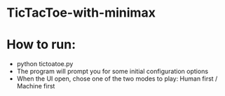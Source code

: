 # TicTacToe-with-minimax
# How to run: 
- python tictoatoe.py 
- The program will prompt you for some initial configuration options
- When the UI open, chose one of the two modes to play: Human first / Machine first 
